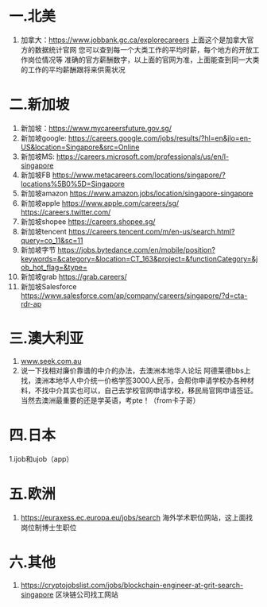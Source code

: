 # 一.北美

1. 加拿大：https://www.jobbank.gc.ca/explorecareers  上面这个是加拿大官方的数据统计官网 您可以查到每一个大类工作的平均时薪，每个地方的开放工作岗位情况等 准确的官方薪酬数字，以上面的官网为准，上面能查到同一大类的工作的平均薪酬跟将来供需状况

# 二.新加坡

1. 新加坡：https://www.mycareersfuture.gov.sg/
2. 新加坡google: https://careers.google.com/jobs/results/?hl=en&jlo=en-US&location=Singapore&src=Online
3. 新加坡MS: https://careers.microsoft.com/professionals/us/en/l-singapore
4. 新加坡FB https://www.metacareers.com/locations/singapore/?locations%5B0%5D=Singapore
5. 新加坡amazon https://www.amazon.jobs/location/singapore-singapore
6. 新加坡apple https://www.apple.com/careers/sg/ https://careers.twitter.com/
7. 新加坡shopee https://careers.shopee.sg/
8. 新加坡tencent https://careers.tencent.com/m/en-us/search.html?query=co_11&sc=11
9. 新加坡字节 https://jobs.bytedance.com/en/mobile/position?keywords=&category=&location=CT_163&project=&functionCategory=&job_hot_flag=&type=
10. 新加坡grab https://grab.careers/
11. 新加坡Salesforce https://www.salesforce.com/ap/company/careers/singapore/?d=cta-rdr-ap

# 三.澳大利亚

1. www.seek.com.au
2. 说一下找相对廉价靠谱的中介的办法，去澳洲本地华人论坛 阿德莱德bbs上找，澳洲本地华人中介统一价格学签3000人民币，会帮你申请学校办各种材料，不找中介其实也可以，自己去学校官网申请学校，移民局官网申请签证。 当然去澳洲最重要的还是学英语，考pte！（from卡子哥）

# 四.日本

1.ijob和ujob（app）

# 五.欧洲

1. https://euraxess.ec.europa.eu/jobs/search 海外学术职位网站，这上面找岗位制博士生职位

# 六.其他

1. https://cryptojobslist.com/jobs/blockchain-engineer-at-grit-search-singapore 区块链公司找工网站
